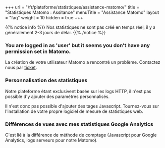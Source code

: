 +++
url = "/fr/plateforme/statistiques/assistance-matomo/"
title = "Statistiques Matomo : Assitance"
menuTitle = "Assistance Matomo"
layout = "faq"
weight = 10
hidden = true
+++

{{% notice info %}}
Nos statistiques ne sont pas créé en temps réel, il y a généralement 2-3 jours de délai.
{{% /notice %}}

### You are logged in as 'user' but it seems you don't have any permission set in Matomo.
La création de votre utilisateur Matomo a rencontré un problème. Contactez nous par [ticket](https://admin.alwaysdata.com/support/add).

### Personnalisation des statistiques
Notre plateforme étant exclusivent basée sur les logs HTTP, il n'est pas possible d'y ajouter des paramètres personnalisés.

Il n'est donc pas possible d'ajouter des tages Javascript. Tournez-vous sur l'installation de votre propre logiciel de mesure de statistiques web.

### Différences de vues avec mes statistiques Google Analytics
C'est lié à la différence de méthode de comptage (Javascript pour Google Analytics, logs ser­veurs pour notre Matomo).
